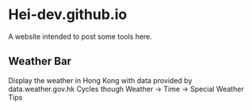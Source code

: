 # Hei-dev.github.io
A website intended to post some tools here.

## Weather Bar

Display the weather in Hong Kong with data provided by data.weather.gov.hk
Cycles though Weather -> Time -> Special Weather Tips

